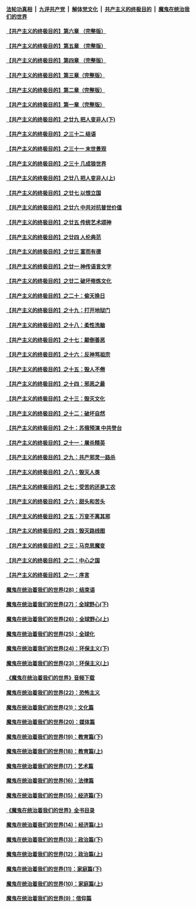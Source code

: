 ####  [法轮功真相](../../../../basic/blob/master/README.md?t=04042030) &nbsp;|&nbsp; [九评共产党](../../../../9ping.md/blob/master/README.md?t=04042030) &nbsp;|&nbsp; [解体党文化](../../../../jtdwh.md/blob/master/README.md?t=04042030)  &nbsp;|&nbsp; [共产主义的终极目的](../../../../gczydzjmd.md/blob/master/README.md?t=04042030) &nbsp;|&nbsp; [魔鬼在统治我们的世界](../../../../mgztzwmdsj.md/blob/master/README.md?t=04042030) 

#### [【共产主义的终极目的】第六章 （完整版）](../pages/nsc422/n11428913.md?t=04042030) 

#### [【共产主义的终极目的】第五章 （完整版）](../pages/nsc422/n11428912.md?t=04042030) 

#### [【共产主义的终极目的】第四章 （完整版）](../pages/nsc422/n11428907.md?t=04042030) 

#### [【共产主义的终极目的】第三章（完整版）](../pages/nsc422/n11428848.md?t=04042030) 

#### [【共产主义的终极目的】第二章（完整版）](../pages/nsc422/n11428831.md?t=04042030) 

#### [【共产主义的终极目的】第一章（完整版）](../pages/nsc422/n11417651.md?t=04042030) 

#### [【共产主义的终极目的】之廿九 把人变非人(下)](../pages/nsc422/n11344140.md?t=04042030) 

#### [【共产主义的终极目的】之三十二 结语](../pages/nsc422/n11360535.md?t=04042030) 

#### [【共产主义的终极目的】之三十一 末世景观](../pages/nsc422/n11351129.md?t=04042030) 

#### [【共产主义的终极目的】之三十 几成狼世界](../pages/nsc422/n11348280.md?t=04042030) 

#### [【共产主义的终极目的】之廿八 把人变非人(上)](../pages/nsc422/n11340492.md?t=04042030) 

#### [【共产主义的终极目的】之廿七 以恨立国](../pages/nsc422/n11336944.md?t=04042030) 

#### [【共产主义的终极目的】之廿六 中共对抗普世价值](../pages/nsc422/n11324785.md?t=04042030) 

#### [【共产主义的终极目的】之廿五 传统艺术颂神](../pages/nsc422/n11296396.md?t=04042030) 

#### [【共产主义的终极目的】之廿四 人伦典范](../pages/nsc422/n11296397.md?t=04042030) 

#### [【共产主义的终极目的】之廿三 富而有德](../pages/nsc422/n11283598.md?t=04042030) 

#### [【共产主义的终极目的】之廿一 神传语言文字](../pages/nsc422/n11263265.md?t=04042030) 

#### [【共产主义的终极目的】之廿二 破坏修炼文化](../pages/nsc422/n11245728.md?t=04042030) 

#### [【共产主义的终极目的】之二十：偷天换日](../pages/nsc422/n11238846.md?t=04042030) 

#### [【共产主义的终极目的】之十九：打开地狱门](../pages/nsc422/n11206376.md?t=04042030) 

#### [【共产主义的终极目的】之十八：柔性洗脑](../pages/nsc422/n11199994.md?t=04042030) 

#### [【共产主义的终极目的】之十七：颠倒善恶](../pages/nsc422/n11179782.md?t=04042030) 

#### [【共产主义的终极目的】之十六：反神骂祖宗](../pages/nsc422/n11166798.md?t=04042030) 

#### [【共产主义的终极目的】之十五：毁人不倦](../pages/nsc422/n11166792.md?t=04042030) 

#### [【共产主义的终极目的】之十四：邪恶之最](../pages/nsc422/n11150249.md?t=04042030) 

#### [【共产主义的终极目的】之十三：毁灭文化](../pages/nsc422/n11135227.md?t=04042030) 

#### [【共产主义的终极目的】之十二：破坏自然](../pages/nsc422/n11135214.md?t=04042030) 

#### [【共产主义的终极目的】之十：苏俄预演 中共登台](../pages/nsc422/n11118424.md?t=04042030) 

#### [【共产主义的终极目的】之十一：屠杀精英](../pages/nsc422/n11118442.md?t=04042030) 

#### [【共产主义的终极目的】之九：共产邪灵一路杀](../pages/nsc422/n11114139.md?t=04042030) 

#### [【共产主义的终极目的】之八：毁灭人类](../pages/nsc422/n11108503.md?t=04042030) 

#### [【共产主义的终极目的】之七：受苦的还是工农](../pages/nsc422/n11101809.md?t=04042030) 

#### [【共产主义的终极目的】之六：甜头和苦头](../pages/nsc422/n11096971.md?t=04042030) 

#### [【共产主义的终极目的】之五：万变不离其邪](../pages/nsc422/n11091285.md?t=04042030) 

#### [【共产主义的终极目的】之四：毁灭路线图](../pages/nsc422/n11086284.md?t=04042030) 

#### [【共产主义的终极目的】之三：马克思魔变](../pages/nsc422/n11061941.md?t=04042030) 

#### [【共产主义的终极目的】之二：中心之国](../pages/nsc422/n11047728.md?t=04042030) 

#### [【共产主义的终极目的】之一：序言](../pages/nsc422/n11086077.md?t=04042030) 

#### [魔鬼在统治着我们的世界(28)：结束语](../pages/nsc422/n10936246.md?t=04042030) 

#### [魔鬼在统治着我们的世界(27)：全球野心(下)](../pages/nsc422/n10928319.md?t=04042030) 

#### [魔鬼在统治着我们的世界(26)：全球野心(上)](../pages/nsc422/n10900318.md?t=04042030) 

#### [魔鬼在统治着我们的世界(25)：全球化](../pages/nsc422/n10788205.md?t=04042030) 

#### [魔鬼在统治着我们的世界(24)：环保主义(下)](../pages/nsc422/n10695307.md?t=04042030) 

#### [魔鬼在统治着我们的世界(23)：环保主义(上)](../pages/nsc422/n10688613.md?t=04042030) 

#### [《魔鬼在统治着我们的世界》音频下载](../pages/nsc422/n10635553.md?t=04042030) 

#### [魔鬼在统治着我们的世界(22)：恐怖主义](../pages/nsc422/n10614727.md?t=04042030) 

#### [魔鬼在统治着我们的世界(21)：文化篇](../pages/nsc422/n10597706.md?t=04042030) 

#### [魔鬼在统治着我们的世界(20)：媒体篇](../pages/nsc422/n10586579.md?t=04042030) 

#### [魔鬼在统治着我们的世界(19)：教育篇(下)](../pages/nsc422/n10564808.md?t=04042030) 

#### [魔鬼在统治着我们的世界(18)：教育篇(上)](../pages/nsc422/n10526970.md?t=04042030) 

#### [魔鬼在统治着我们的世界(17)：艺术篇](../pages/nsc422/n10499093.md?t=04042030) 

#### [魔鬼在统治着我们的世界(16)：法律篇](../pages/nsc422/n10485969.md?t=04042030) 

#### [魔鬼在统治着我们的世界(15)：经济篇(下)](../pages/nsc422/n10469975.md?t=04042030) 

#### [《魔鬼在统治着我们的世界》全书目录](../pages/nsc422/n10464261.md?t=04042030) 

#### [魔鬼在统治着我们的世界(14)：经济篇(上)](../pages/nsc422/n10457370.md?t=04042030) 

#### [魔鬼在统治着我们的世界(13)：政治篇(下)](../pages/nsc422/n10448270.md?t=04042030) 

#### [魔鬼在统治着我们的世界(12)：政治篇(上)](../pages/nsc422/n10444576.md?t=04042030) 

#### [魔鬼在统治着我们的世界(11)：家庭篇(下)](../pages/nsc422/n10440961.md?t=04042030) 

#### [魔鬼在统治着我们的世界(10)：家庭篇(上)](../pages/nsc422/n10435448.md?t=04042030) 

#### [魔鬼在统治着我们的世界(9)：信仰篇](../pages/nsc422/n10432159.md?t=04042030) 

